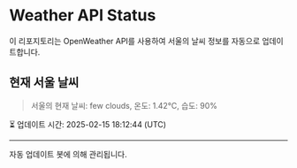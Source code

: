 
# Weather API Status

이 리포지토리는 OpenWeather API를 사용하여 서울의 날씨 정보를 자동으로 업데이트합니다.

## 현재 서울 날씨
> 서울의 현재 날씨: few clouds, 온도: 1.42°C, 습도: 90%

⏳ 업데이트 시간: 2025-02-15 18:12:44 (UTC)

---
자동 업데이트 봇에 의해 관리됩니다.
